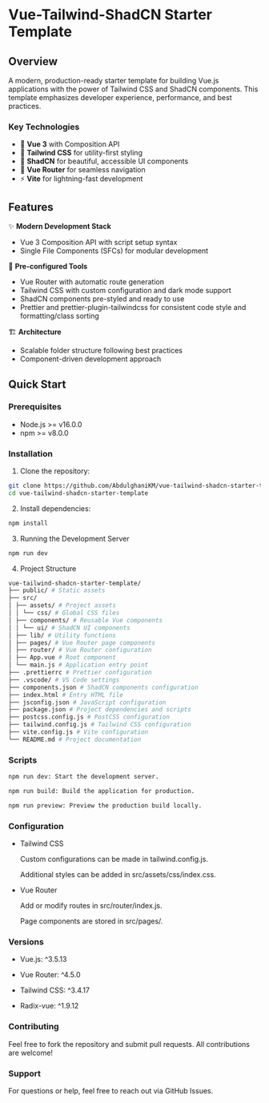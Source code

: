 # Vue-Tailwind-ShadCN Starter Template

## Overview

A modern, production-ready starter template for building Vue.js applications with the power of Tailwind CSS and ShadCN components. This template emphasizes developer experience, performance, and best practices.

### Key Technologies

- 🚀 **Vue 3** with Composition API
- 🎨 **Tailwind CSS** for utility-first styling
- 🧩 **ShadCN** for beautiful, accessible UI components
- 📱 **Vue Router** for seamless navigation
- ⚡️ **Vite** for lightning-fast development

## Features

✨ **Modern Development Stack**

- Vue 3 Composition API with script setup syntax
- Single File Components (SFCs) for modular development

🎯 **Pre-configured Tools**

- Vue Router with automatic route generation
- Tailwind CSS with custom configuration and dark mode support
- ShadCN components pre-styled and ready to use
- Prettier and prettier-plugin-tailwindcss for consistent code style and formatting/class sorting

🏗️ **Architecture**

- Scalable folder structure following best practices
- Component-driven development approach

## Quick Start

### Prerequisites

- Node.js >= v16.0.0
- npm >= v8.0.0

### Installation

1. Clone the repository:

```bash
git clone https://github.com/AbdulghaniKM/vue-tailwind-shadcn-starter-template.git
cd vue-tailwind-shadcn-starter-template
```

2. Install dependencies:

```bash
npm install
```

3. Running the Development Server

```bash
npm run dev
```

4. Project Structure

```bash
vue-tailwind-shadcn-starter-template/
├── public/ # Static assets
├── src/
│ ├── assets/ # Project assets
│ │ └── css/ # Global CSS files
│ ├── components/ # Reusable Vue components
│ │ └── ui/ # ShadCN UI components
│ ├── lib/ # Utility functions
│ ├── pages/ # Vue Router page components
│ ├── router/ # Vue Router configuration
│ ├── App.vue # Root component
│ └── main.js # Application entry point
├── .prettierrc # Prettier configuration
├── .vscode/ # VS Code settings
├── components.json # ShadCN components configuration
├── index.html # Entry HTML file
├── jsconfig.json # JavaScript configuration
├── package.json # Project dependencies and scripts
├── postcss.config.js # PostCSS configuration
├── tailwind.config.js # Tailwind CSS configuration
├── vite.config.js # Vite configuration
└── README.md # Project documentation
```

### Scripts

```bash
npm run dev: Start the development server.

npm run build: Build the application for production.

npm run preview: Preview the production build locally.
```

### Configuration

- Tailwind CSS

  Custom configurations can be made in tailwind.config.js.

  Additional styles can be added in src/assets/css/index.css.

- Vue Router

  Add or modify routes in src/router/index.js.

  Page components are stored in src/pages/.

### Versions

- Vue.js: ^3.5.13

- Vue Router: ^4.5.0

- Tailwind CSS: ^3.4.17

- Radix-vue: ^1.9.12

### Contributing

Feel free to fork the repository and submit pull requests. All contributions are welcome!

### Support

For questions or help, feel free to reach out via GitHub Issues.
